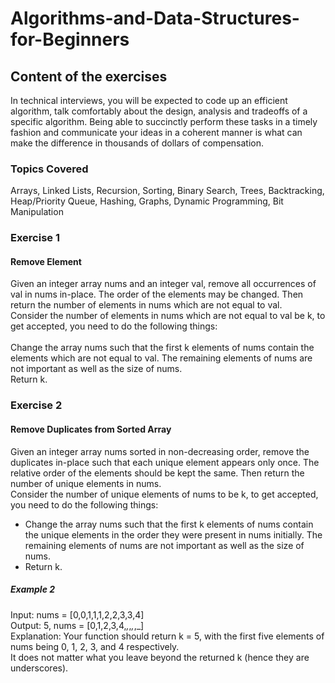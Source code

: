 # Algorithms-and-Data-Structures-for-Beginners

## Content of the exercises
In technical interviews, you will be expected to code up an efficient algorithm, talk comfortably about the design, analysis and tradeoffs of a specific algorithm. Being able to succinctly perform these tasks in a timely fashion and communicate your ideas in a coherent manner is what can make the difference in thousands of dollars of compensation.

### Topics Covered
Arrays,
Linked Lists,
Recursion,
Sorting,
Binary Search,
Trees,
Backtracking,
Heap/Priority Queue,
Hashing,
Graphs,
Dynamic Programming,
Bit Manipulation

### Exercise 1
#### Remove Element
Given an integer array nums and an integer val, remove all occurrences of val in nums in-place. The order of the elements may be changed. Then return the number of elements in nums which are not equal to val.
<br>
Consider the number of elements in nums which are not equal to val be k, to get accepted, you need to do the following things:
<br>
<br>
Change the array nums such that the first k elements of nums contain the elements which are not equal to val. The remaining elements of nums are not important as well as the size of nums.
<br>Return k.

### Exercise 2
#### Remove Duplicates from Sorted Array
Given an integer array nums sorted in non-decreasing order, remove the duplicates in-place such that each unique element appears only once. The relative order of the elements should be kept the same. Then return the number of unique elements in nums.
<br>
Consider the number of unique elements of nums to be k, to get accepted, you need to do the following things:
<br>
- Change the array nums such that the first k elements of nums contain the unique elements in the order they were present in nums initially. The remaining elements of nums are not important as well as the size of nums.
- Return k.

##### Example 2
Input: nums = [0,0,1,1,1,2,2,3,3,4] <br>
Output: 5, nums = [0,1,2,3,4,_,_,_,_,_]<br>
Explanation: Your function should return k = 5, with the first five elements of nums being 0, 1, 2, 3, and 4 respectively.<br>
It does not matter what you leave beyond the returned k (hence they are underscores).
